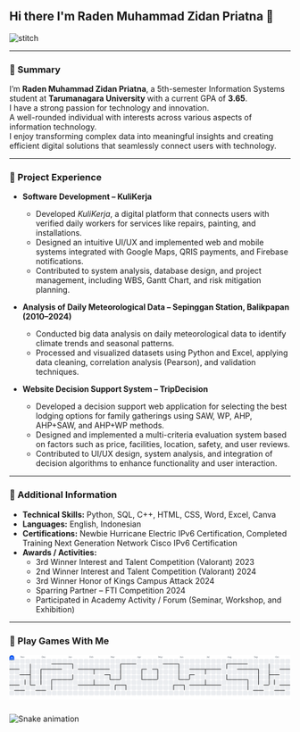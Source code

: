 ## Hi there I'm Raden Muhammad Zidan Priatna 👋
![stitch](https://media2.giphy.com/media/v1.Y2lkPTc5MGI3NjExenZ0aWljMmg3enkxNHV2aWtiNGVzbjQ0ejV5cWo4bmF2bXZmcnQ0bSZlcD12MV9pbnRlcm5hbF9naWZfYnlfaWQmY3Q9Zw/a1QLZUUtCcgyA/giphy.gif)

---

### 🔭 Summary
I’m **Raden Muhammad Zidan Priatna**, a 5th-semester Information Systems student at **Tarumanagara University** with a current GPA of **3.65**.  
I have a strong passion for technology and innovation.  
A well-rounded individual with interests across various aspects of information technology.  
I enjoy transforming complex data into meaningful insights and creating efficient digital solutions that seamlessly connect users with technology.

---

### 🌱 Project Experience

- **Software Development – KuliKerja**  
  - Developed *KuliKerja*, a digital platform that connects users with verified daily workers for services like repairs, painting, and installations.  
  - Designed an intuitive UI/UX and implemented web and mobile systems integrated with Google Maps, QRIS payments, and Firebase notifications.  
  - Contributed to system analysis, database design, and project management, including WBS, Gantt Chart, and risk mitigation planning.

- **Analysis of Daily Meteorological Data – Sepinggan Station, Balikpapan (2010–2024)**  
  - Conducted big data analysis on daily meteorological data to identify climate trends and seasonal patterns.  
  - Processed and visualized datasets using Python and Excel, applying data cleaning, correlation analysis (Pearson), and validation techniques.

- **Website Decision Support System – TripDecision**  
  - Developed a decision support web application for selecting the best lodging options for family gatherings using SAW, WP, AHP, AHP+SAW, and AHP+WP methods.  
  - Designed and implemented a multi-criteria evaluation system based on factors such as price, facilities, location, safety, and user reviews.  
  - Contributed to UI/UX design, system analysis, and integration of decision algorithms to enhance functionality and user interaction.

---

### 👯 Additional Information

- **Technical Skills:** Python, SQL, C++, HTML, CSS, Word, Excel, Canva  
- **Languages:** English, Indonesian  
- **Certifications:** Newbie Hurricane Electric IPv6 Certification, Completed Training Next Generation Network Cisco IPv6 Certification  
- **Awards / Activities:**  
  - 3rd Winner Interest and Talent Competition (Valorant) 2023  
  - 2nd Winner Interest and Talent Competition (Valorant) 2024  
  - 3rd Winner Honor of Kings Campus Attack 2024  
  - Sparring Partner – FTI Competition 2024  
  - Participated in Academy Activity / Forum (Seminar, Workshop, and Exhibition)

---
### 🎲 Play Games With Me

<picture>
  <source media="(prefers-color-scheme: dark)" srcset="https://raw.githubusercontent.com/radenmuhammadzidan/radenmuhammadzidan/output/pacman-contribution-graph-dark.svg">
  <source media="(prefers-color-scheme: light)" srcset="https://raw.githubusercontent.com/radenmuhammadzidan/radenmuhammadzidan/output/pacman-contribution-graph.svg">
  <img alt="pacman contribution graph" src="https://raw.githubusercontent.com/radenmuhammadzidan/radenmuhammadzidan/output/pacman-contribution-graph.svg">
</picture>

###

<img src="https://raw.githubusercontent.com/radenmuhammadzidan/radenmuhammadzidan/output/snake.svg" alt="Snake animation" />

###